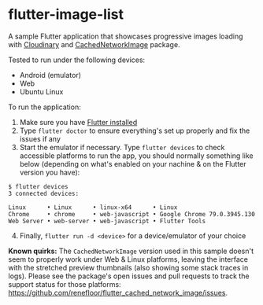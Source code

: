 # flutter-image-list

A sample Flutter application that showcases progressive images loading with [Cloudinary](https://cloudinary.com/documentation/image_transformation_reference) and [CachedNetworkImage](https://github.com/renefloor/flutter_cached_network_image) package.

Tested to run under the following devices:
* Android (emulator)
* Web
* Ubuntu Linux

To run the application:
1. Make sure you have [Flutter installed](https://flutter.dev/docs/get-started/install)
1. Type `flutter doctor` to ensure everything's set up properly and fix the issues if any
1. Start the emulator if necessary. Type `flutter devices` to check accessible platforms to run the app, you should normally something like below (depending on what's enabled on your nachine & on the Flutter version you have):
```
$ flutter devices
3 connected devices:

Linux      • Linux      • linux-x64      • Linux
Chrome     • chrome     • web-javascript • Google Chrome 79.0.3945.130
Web Server • web-server • web-javascript • Flutter Tools
```
4. Finally, `flutter run -d <device>` for a device/emulator of your choice

**Known quirks:** The `CachedNetworkImage` version used in this sample doesn't seem to properly work under Web & Linux platforms, leaving the interface with the stretched preview thumbnails (also showing some stack traces in logs). Please see the package's open issues and pull requests to track the support status for those platforms: https://github.com/renefloor/flutter_cached_network_image/issues.
